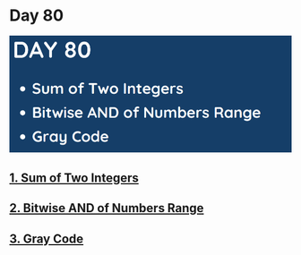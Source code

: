 # Day 80

![](../images/day80.png)

## [1. Sum of Two Integers](371.%20Sum%20of%20Two%20Integers.md)

## [2. Bitwise AND of Numbers Range](201.%20Bitwise%20AND%20of%20Numbers%20Range.md)

## [3. Gray Code](89.%20Gray%20Code.md)